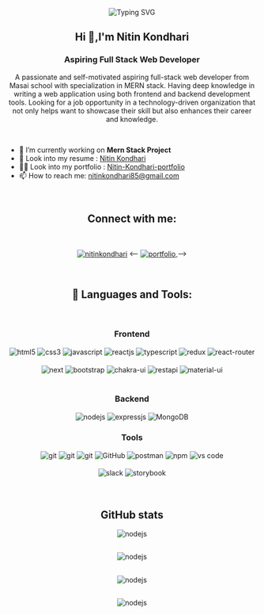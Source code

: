 
<P align="center"><img src="https://readme-typing-svg.demolab.com?font=Fira+Code&weight=1000&size=24&pause=1000&color=000000&random=false&width=435&lines=Welcome+To+My+GitHub+Profile;I'm+A+Full+Stack+Web+Developer" alt="Typing SVG" /></P>

<h2 align="center">Hi 👋,I'm Nitin Kondhari</h2>
<h3 align="center">Aspiring Full Stack Web Developer</h3>


<!-- ![](https://www.wingstechsolutions.com/wp-content/uploads/2022/03/full-stack-development.gif) -->


<!-- <img align="right" alt="coding" width="400" src="https://vectorified.com/image/vector-gif-5.gif"> -->

<p align="center">
A passionate and self-motivated aspiring full-stack web developer from Masai school with specialization in MERN stack. Having deep knowledge in writing a web application using both frontend and backend development tools. Looking for a job opportunity in a technology-driven organization that not only helps want to showcase their skill but also enhances their career and knowledge.
</p>
<br>

- 🔭 I’m currently working on **Mern Stack Project**
- 📄 Look into my resume : [Nitin Kondhari](https://drive.google.cvsjdgsgom/file/d/1MIKbQePBvVrZoP3Wk-bWH0oA5oY_FyVI/view?usp=sharinggsjs)
- 👨‍💻 Look into my portfolio : [Nitin-Kondhari-portfolio](https://nitinkondhari03.github.hhgio/)
- 📫 How to reach me: nitinkondhari85@gmail.com
<br>
<h2 align="center">Connect with me:</h2>
<br/>
<p align="center">
<a target="_blank" href="https://www.linkedin.com/in/nitinkondhari/" target="_blank"><img align="center" src="https://img.shields.io/badge/linkedin-%231E77B5.svg?&style=for-the-badge&logo=linkedin&logoColor=white alt=linkedin" alt="nitinkondhari"  /></a>
<-- <a target="_blank" href="https://nitinkondhari03.github.io/">
        <img align="center" src="https://img.shields.io/badge/Portfolio-18A303?style=for-the-badge&logo=ionic&logoColor=white" alt="portfolio" />
    </a> -->
</p>
<br>


<h2 align="center">🚀 Languages and Tools:</h2>
<br/>
<div align="center">
 
 <div align="center"><h3 align="center">Frontend</h3>
<img src="https://img.shields.io/badge/html5-%23E34F26.svg?style=for-the-badge&logo=html5&logoColor=white" align="center" alt="html5">
<img src = "https://img.shields.io/badge/css3-%231572B6.svg?style=for-the-badge&logo=css3&logoColor=white" align="center" alt="css3">
<img src ="https://img.shields.io/badge/javascript-%23323330.svg?style=for-the-badge&logo=javascript&logoColor=%23F7DF1E" align="center" alt="javascript">
<img src="https://img.shields.io/badge/React-20232A?style=for-the-badge&logo=react&logoColor=61DAFB"  align="center" alt="reactjs" />
<img src='https://img.shields.io/badge/typescript-%23007ACC.svg?style=for-the-badge&logo=typescript&logoColor=white' align='center' alt='typescript' />
<img src="https://img.shields.io/badge/Redux-593D88?style=for-the-badge&logo=redux&logoColor=white"  align="center" alt="redux" />
<img src="https://img.shields.io/badge/React_Router-CA4245?style=for-the-badge&logo=react-router&logoColor=white"  align="center" alt="react-router" />

<br/>
<br/>
   <img src='https://img.shields.io/badge/Next-black?style=for-the-badge&logo=next.js&logoColor=white' align='center' alt='next' />
   <img src='https://img.shields.io/badge/bootstrap-%23563D7C.svg?style=for-the-badge&logo=bootstrap&logoColor=white' align='center'alt='bootstrap' />
  <img src = "https://img.shields.io/badge/chakra ui-%234ED1C5.svg?style=for-the-badge&logo=chakraui&logoColor=white" align="center" alt="chakra-ui"/>
  <img src="https://img.shields.io/badge/rest api-%23000000.svg?style=for-the-badge&logo=flask&logoColor=white" align="center" alt="restapi"/>
   <img src="https://img.shields.io/badge/Material%20UI-007FFF?style=for-the-badge&logo=mui&logoColor=white"  align="center" alt="material-ui"/>
  
</div>
 <br/>
  <div align="center"><h3 align="center">Backend</h3> 
<img src="https://img.shields.io/badge/Node.js-339933?style=for-the-badge&logo=nodedotjs&logoColor=white" align="center" alt="nodejs" />
<img src="https://img.shields.io/badge/Express.js-000000?style=for-the-badge&logo=express&logoColor=white" align="center" alt="expressjs"/>
<img src="https://img.shields.io/badge/MongoDB-4EA94B?style=for-the-badge&logo=mongodb&logoColor=white" align="center" alt="MongoDB"/>
 </div>
  
  <div align="center"><h3 align="center">Tools</h3> 
   <img src="https://img.shields.io/badge/heroku-%23430098.svg?style=for-the-badge&logo=heroku&logoColor=white" align="center" alt="git"/>
   <img src="https://img.shields.io/badge/netlify-%23000000.svg?style=for-the-badge&logo=netlify&logoColor=#00C7B7" align="center" alt="git"/>
   <img src="https://img.shields.io/badge/vercel-%23000000.svg?style=for-the-badge&logo=vercel&logoColor=whit" align="center" alt="git"/>
<img src="https://img.shields.io/badge/GitHub-100000?style=for-the-badge&logo=github&logoColor=white"  align="center" alt="GitHub"/>
<img src ="https://img.shields.io/badge/Postman-FF6C37?style=for-the-badge&logo=postman&logoColor=white" align="center" alt="postman">
<img src = "https://img.shields.io/badge/NPM-%23000000.svg?style=for-the-badge&logo=npm&logoColor=white" align="center" alt="npm">
   <img src="https://img.shields.io/badge/Visual%20Studio-5C2D91.svg?style=for-the-badge&logo=visual-studio&logoColor=white"  align="center" alt="vs code"/>
   <br/>
<br/>
   <img src="https://img.shields.io/badge/Slack-4A154B?style=for-the-badge&logo=slack&logoColor=white" align="center" alt="slack"/>
    <img src='https://img.shields.io/badge/-Storybook-FF4785?style=for-the-badge&logo=storybook&logoColor=white' align='center' alt='storybook' />
 </div>
</div>

<br>
<br>

<h2 align="center">GitHub stats</h2>
<div align="center">
<img src="https://github-readme-stats.vercel.app/api?username=nitinkondhari03&theme=black&show_icons=true&bg_color=black" align="center" alt="nodejs" />
</div>

<h2 align="center"></h2>
<div align="center">
<img src="https://github-readme-streak-stats.herokuapp.com?user=nitinkondhari03&ring=red&currStreakLabel=000000&fire=black&theme=transparent&stroke=e0eff8" align="center" alt="nodejs" />
</div>

<h2 align="center"></h2>
<div align="center">
<img src="https://github-readme-stats.vercel.app/api/top-langs/?username=nitinkondhari03&layout=compact&langs_count=4&bg_color=black" align="center" alt="nodejs" />
</div>

<h2 align="center"></h2>
<div align="center">
<img src="https://github-profile-summary-cards.vercel.app/api/cards/profile-details?username=nitinkondhari03" align="center" alt="nodejs" />
</div>


